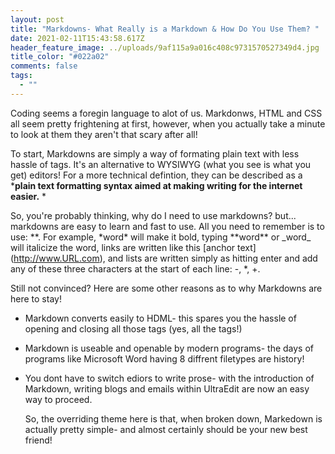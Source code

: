 ```yaml
---
layout: post
title: "Markdowns- What Really is a Markdown & How Do You Use Them? "
date: 2021-02-11T15:43:58.617Z
header_feature_image: ../uploads/9af115a9a016c408c9731570527349d4.jpg
title_color: "#022a02"
comments: false
tags:
  - ""
---
```

Coding seems a foregin language to alot of us. Markdonws, HTML and CSS all seem pretty frightening at first, however, when you actually take a minute to look at them they aren't that scary after all! 

To start, Markdowns are simply a way of formating plain text with less hassle of tags. It's an alternative to WYSIWYG (what you see is what you get) editors! For a more technical defintion, they can be described as a ***plain text formatting syntax aimed at making writing for the internet easier.**  * 

So, you're probably thinking, why do I need to use markdowns? but... markdowns are easy to learn and fast to use.  All you need to remember is to use:  \*\*. For example, \*word\* will make it bold, typing \*\*word\*\* or \_word\_ will italicize the word, links are written like this \[anchor text](http://www.URL.com), and lists are written simply as   hitting enter and add any of these three characters at the start of each line: -, *, +. 

Still not convinced? Here are some other reasons as to why Markdowns are here to stay! 

* Markdown converts easily to HDML- this spares you the hassle of opening and closing all those tags (yes, all the tags!)
* Markdown is useable and openable by modern programs- the days of programs like Microsoft Word having 8 diffrent filetypes are history! 
* You dont have to switch ediors to write prose- with the introduction of Markdown, writing blogs and emails within UltraEdit are now an easy way to proceed. 

  So, the overriding theme here is that, when broken down, Markedown is actually pretty simple- and almost certainly should be your new best friend!